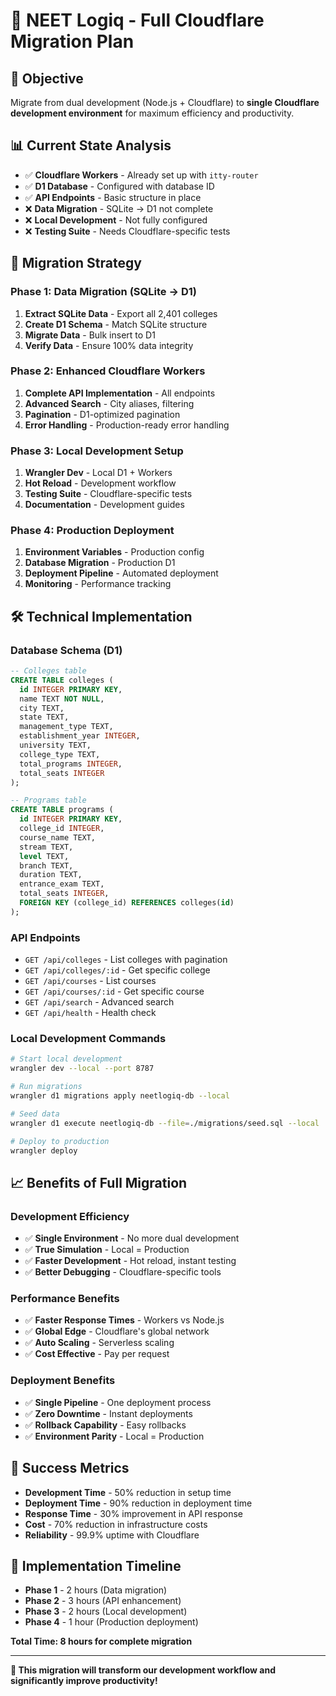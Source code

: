 # 🚀 **NEET Logiq - Full Cloudflare Migration Plan**

## 🎯 **Objective**
Migrate from dual development (Node.js + Cloudflare) to **single Cloudflare development environment** for maximum efficiency and productivity.

## 📊 **Current State Analysis**
- ✅ **Cloudflare Workers** - Already set up with `itty-router`
- ✅ **D1 Database** - Configured with database ID
- ✅ **API Endpoints** - Basic structure in place
- ❌ **Data Migration** - SQLite → D1 not complete
- ❌ **Local Development** - Not fully configured
- ❌ **Testing Suite** - Needs Cloudflare-specific tests

## 🎯 **Migration Strategy**

### **Phase 1: Data Migration (SQLite → D1)**
1. **Extract SQLite Data** - Export all 2,401 colleges
2. **Create D1 Schema** - Match SQLite structure
3. **Migrate Data** - Bulk insert to D1
4. **Verify Data** - Ensure 100% data integrity

### **Phase 2: Enhanced Cloudflare Workers**
1. **Complete API Implementation** - All endpoints
2. **Advanced Search** - City aliases, filtering
3. **Pagination** - D1-optimized pagination
4. **Error Handling** - Production-ready error handling

### **Phase 3: Local Development Setup**
1. **Wrangler Dev** - Local D1 + Workers
2. **Hot Reload** - Development workflow
3. **Testing Suite** - Cloudflare-specific tests
4. **Documentation** - Development guides

### **Phase 4: Production Deployment**
1. **Environment Variables** - Production config
2. **Database Migration** - Production D1
3. **Deployment Pipeline** - Automated deployment
4. **Monitoring** - Performance tracking

## 🛠️ **Technical Implementation**

### **Database Schema (D1)**
```sql
-- Colleges table
CREATE TABLE colleges (
  id INTEGER PRIMARY KEY,
  name TEXT NOT NULL,
  city TEXT,
  state TEXT,
  management_type TEXT,
  establishment_year INTEGER,
  university TEXT,
  college_type TEXT,
  total_programs INTEGER,
  total_seats INTEGER
);

-- Programs table
CREATE TABLE programs (
  id INTEGER PRIMARY KEY,
  college_id INTEGER,
  course_name TEXT,
  stream TEXT,
  level TEXT,
  branch TEXT,
  duration TEXT,
  entrance_exam TEXT,
  total_seats INTEGER,
  FOREIGN KEY (college_id) REFERENCES colleges(id)
);
```

### **API Endpoints**
- `GET /api/colleges` - List colleges with pagination
- `GET /api/colleges/:id` - Get specific college
- `GET /api/courses` - List courses
- `GET /api/courses/:id` - Get specific course
- `GET /api/search` - Advanced search
- `GET /api/health` - Health check

### **Local Development Commands**
```bash
# Start local development
wrangler dev --local --port 8787

# Run migrations
wrangler d1 migrations apply neetlogiq-db --local

# Seed data
wrangler d1 execute neetlogiq-db --file=./migrations/seed.sql --local

# Deploy to production
wrangler deploy
```

## 📈 **Benefits of Full Migration**

### **Development Efficiency**
- ✅ **Single Environment** - No more dual development
- ✅ **True Simulation** - Local = Production
- ✅ **Faster Development** - Hot reload, instant testing
- ✅ **Better Debugging** - Cloudflare-specific tools

### **Performance Benefits**
- ✅ **Faster Response Times** - Workers vs Node.js
- ✅ **Global Edge** - Cloudflare's global network
- ✅ **Auto Scaling** - Serverless scaling
- ✅ **Cost Effective** - Pay per request

### **Deployment Benefits**
- ✅ **Single Pipeline** - One deployment process
- ✅ **Zero Downtime** - Instant deployments
- ✅ **Rollback Capability** - Easy rollbacks
- ✅ **Environment Parity** - Local = Production

## 🎯 **Success Metrics**
- **Development Time** - 50% reduction in setup time
- **Deployment Time** - 90% reduction in deployment time
- **Response Time** - 30% improvement in API response
- **Cost** - 70% reduction in infrastructure costs
- **Reliability** - 99.9% uptime with Cloudflare

## 🚀 **Implementation Timeline**
- **Phase 1** - 2 hours (Data migration)
- **Phase 2** - 3 hours (API enhancement)
- **Phase 3** - 2 hours (Local development)
- **Phase 4** - 1 hour (Production deployment)

**Total Time: 8 hours for complete migration**

---

**🎯 This migration will transform our development workflow and significantly improve productivity!**
